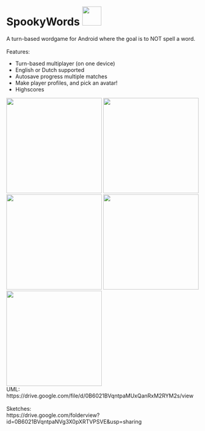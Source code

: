# SpookyWords <img width="50px" src="http://i.imgur.com/EDsDqhR.png">  <br />


A turn-based wordgame for Android where the goal is to NOT spell a word. <br />
<br />
Features:
*	Turn-based multiplayer (on one device)
*	English or Dutch supported
*	Autosave progress multiple matches
*	Make player profiles, and pick an avatar!
*	Highscores



<img width="250px" src="http://i.imgur.com/VMifcgd.png">
<img width="250px" src="http://i.imgur.com/0l4FZq9.png">
<img width="250px" src="http://i.imgur.com/jlmNxYg.png">
<img width="250px" src="http://i.imgur.com/BxZcfri.png">
<img width="250px" src="http://i.imgur.com/xgAaGej.png">
<br />
UML: <br />
https://drive.google.com/file/d/0B6021BVqntpaMUxQanRxM2RYM2s/view
<br />
<br />
Sketches: <br />
https://drive.google.com/folderview?id=0B6021BVqntpaNVg3X0pXRTVPSVE&usp=sharing
